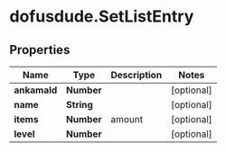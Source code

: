 # dofusdude.SetListEntry

## Properties

Name | Type | Description | Notes
------------ | ------------- | ------------- | -------------
**ankamaId** | **Number** |  | [optional] 
**name** | **String** |  | [optional] 
**items** | **Number** | amount | [optional] 
**level** | **Number** |  | [optional] 


